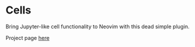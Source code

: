 # Cells

Bring Jupyter-like cell functionality to Neovim with this dead simple plugin.

Project page [here](https://rosecoloredxeyes.com/2025-03-09-nvim-cells.html)
